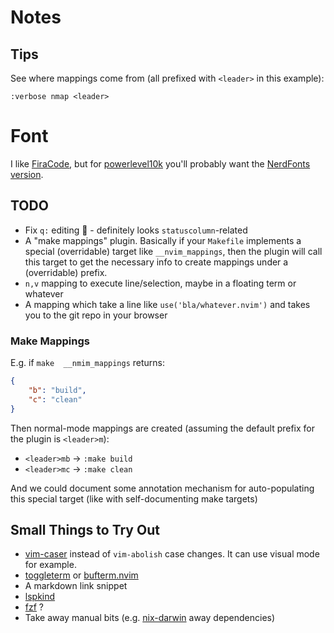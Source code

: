# Notes

## Tips

See where mappings come from (all prefixed with `<leader>` in this example):
```
:verbose nmap <leader>
```

# Font

I like [FiraCode](https://github.com/tonsky/FiraCode), but for [powerlevel10k](https://github.com/romkatv/powerlevel10k#fonts) you'll probably want the [NerdFonts version](https://github.com/ryanoasis/nerd-fonts/tree/master/patched-fonts/FiraCode).


## TODO

+ Fix `q:` editing :thinking: - definitely looks `statuscolumn`-related
+ A "make mappings" plugin.  Basically if your `Makefile` implements a special (overridable) target like `__nvim_mappings`, then the plugin will call this target to get the necessary info to create mappings under a (overridable) prefix.
+ `n,v` mapping to execute line/selection, maybe in a floating term or whatever
+ A mapping which take a line like `use('bla/whatever.nvim')` and takes you to the git repo in your browser

### Make Mappings

E.g. if `make  __nmim_mappings` returns:

```json
{
    "b": "build",
    "c": "clean"
}
```

Then normal-mode mappings are created (assuming the default prefix for the plugin is `<leader>m`):

+ `<leader>mb` -> `:make build`
+ `<leader>mc` -> `:make clean`

And we could document some annotation mechanism for auto-populating this special target (like with self-documenting make targets)


## Small Things to Try Out

+ [vim-caser](https://github.com/arthurxavierx/vim-caser) instead of `vim-abolish` case changes. It can use visual mode for example.
+ [toggleterm](https://github.com/akinsho/toggleterm.nvim) or [bufterm.nvim](https://github.com/boltlessengineer/bufterm.nvim)
+ A markdown link snippet
+ [lspkind](https://github.com/onsails/lspkind.nvim)
+ [fzf](https://github.com/junegunn/fzf.vim) ?
+ Take away manual bits (e.g. [nix-darwin](https://github.com/LnL7/nix-darwin) away dependencies)
